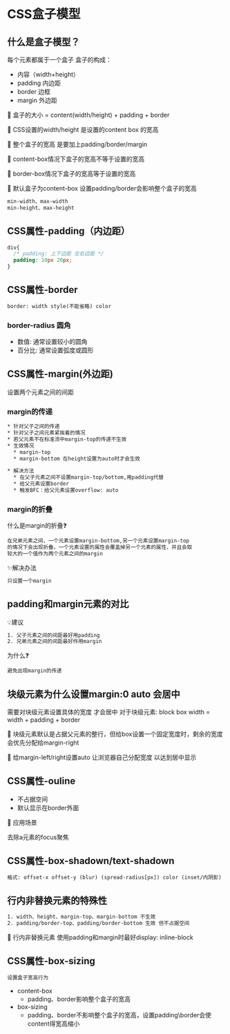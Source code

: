 # CSS盒子模型

## 什么是盒子模型？
每个元素都属于一个盒子
盒子的构成：
* 内容（width+height）
* padding 内边距
* border 边框
* margin 外边距

🎈 盒子的大小 = content(width/height) + padding + border

🎈 CSS设置的width/height 是设置的content box 的宽高

🎈 整个盒子的宽高 是要加上padding/border/margin

🎈 content-box情况下盒子的宽高不等于设置的宽高

🎈 border-box情况下盒子的宽高等于设置的宽高

🎈 默认盒子为content-box 设置padding/border会影响整个盒子的宽高



```tex
min-width、max-width
min-height、max-height
```

## CSS属性-padding（内边距）
```css
div{
  /* padding: 上下边距 左右边距 */
  padding: 10px 20px;
}
```

## CSS属性-border
```tex
border: width style(不能省略) color
```
### border-radius 圆角
* 数值: 通常设置较小的圆角
* 百分比: 通常设置弧度或圆形

## CSS属性-margin(外边距)
设置两个元素之间的间距

### margin的传递
```tex
* 针对父子之间的传递
* 针对父子之间元素紧挨着的情况
* 若父元素不在标准流中margin-top的传递不生效
* 生效情况
  * margin-top
  * margin-bottom 在height设置为auto时才会生效

* 解决方法
  * 在父子元素之间不设置margin-top/bottom,用padding代替
  * 给父元素设置border
  * 触发BFC：给父元素设置overflow: auto
```
### margin的折叠
什么是margin的折叠❓
```tex
在兄弟元素之间，一个元素设置margin-bottom,另一个元素设置margin-top 
的情况下会出现折叠，一个元素设置的属性会覆盖掉另一个元素的属性，并且会取
较大的一个值作为两个元素之间的margin
```
✨解决办法
```tex
只设置一个margin
```

## padding和margin元素的对比
💡建议
```tex
1. 父子元素之间的间距最好用padding
2. 兄弟元素之间的间距最好作用margin
```
为什么❓
```tex
避免出现margin的传递
```

## 块级元素为什么设置margin:0 auto 会居中
需要对块级元素设置具体的宽度 才会居中
对于块级元素: block box width = width + padding + border

🚀 块级元素默认是占据父元素的整行，但给box设置一个固定宽度时，剩余的宽度会优先分配给margin-right

🚩 给margin-left/right设置auto 让浏览器自己分配宽度 以达到居中显示


## CSS属性-ouline
* 不占据空间
* 默认显示在border外面

🎈 应用场景

去除a元素的focus聚焦

## CSS属性-box-shadown/text-shadown
```tex
格式: offset-x offset-y (blur) (spread-radius[px]) color (inset/内阴影)
```

## 行内非替换元素的特殊性
```tex
1. width、height、margin-top、margin-bottom 不生效
2. padding/border-top、padding/border-bottom 生效 但不占据空间
```
🎈 行内非替换元素 使用padding和margin时最好display: inline-block

## CSS属性-box-sizing
```tex
设置盒子宽高行为
```
* content-box
  * padding、border影响整个盒子的宽高
* box-sizing
  * padding、border不影响整个盒子的宽高，设置padding\border会使content得宽高缩小